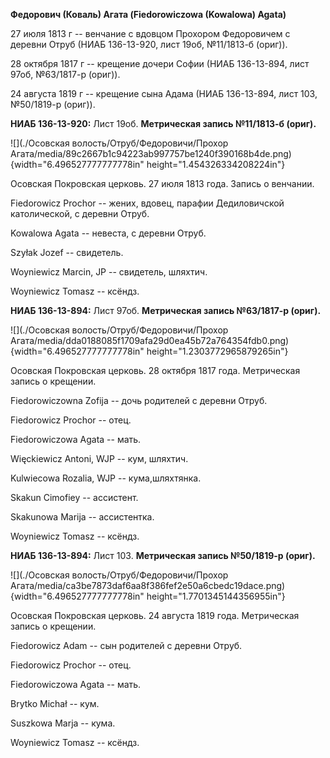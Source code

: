 **Федорович (Коваль) Агата (Fiedorowiczowa (Kowalowa) Agata)**

27 июля 1813 г -- венчание с вдовцом Прохором Федоровичем с деревни
Отруб (НИАБ 136-13-920, лист 19об, №11/1813-б (ориг)).

28 октября 1817 г -- крещение дочери Софии (НИАБ 136-13-894, лист 97об,
№63/1817-р (ориг)).

24 августа 1819 г -- крещение сына Адама (НИАБ 136-13-894, лист 103,
№50/1819-р (ориг)).

**НИАБ 136-13-920:** Лист 19об. **Метрическая запись №11/1813-б
(ориг).**

![](./Осовская волость/Отруб/Федоровичи/Прохор Агата/media/89c2667b1c94223ab997757be1240f390168b4de.png){width="6.496527777777778in"
height="1.454326334208224in"}

Осовская Покровская церковь. 27 июля 1813 года. Запись о венчании.

Fiedorowicz Prochor -- жених, вдовец, парафии Дедиловичской
католической, с деревни Отруб.

Kowalowa Agata -- невеста, с деревни Отруб.

Szyłak Jozef -- свидетель.

Woyniewicz Marcin, JP -- свидетель, шляхтич.

Woyniewicz Tomasz -- ксёндз.

**НИАБ 136-13-894:** Лист 97об. **Метрическая запись №63/1817-р
(ориг).**

![](./Осовская волость/Отруб/Федоровичи/Прохор Агата/media/dda0188085f1709afa29d0ea45b72a764354fdb0.png){width="6.496527777777778in"
height="1.2303772965879265in"}

Осовская Покровская церковь. 28 октября 1817 года. Метрическая запись о
крещении.

Fiedorowiczowna Zofija -- дочь родителей с деревни Отруб.

Fiedorowicz Prochor -- отец.

Fiedorowiczowa Agata -- мать.

Więckiewicz Antoni, WJP -- кум, шляхтич.

Kulwiecowa Rozalia, WJP -- кума,шляхтянка.

Skakun Cimofiey -- ассистент.

Skakunowa Marija -- ассистентка.

Woyniewicz Tomasz -- ксёндз.

**НИАБ 136-13-894:** Лист 103. **Метрическая запись №50/1819-р (ориг).**

![](./Осовская волость/Отруб/Федоровичи/Прохор Агата/media/ca3be7873daf6aa8f386fef2e50a6cbedc19dace.png){width="6.496527777777778in"
height="1.7701345144356955in"}

Осовская Покровская церковь. 24 августа 1819 года. Метрическая запись о
крещении.

Fiedorowicz Adam -- сын родителей с деревни Отруб.

Fiedorowicz Prochor -- отец.

Fiedorowiczowa Agata -- мать.

Brytko Michał -- кум.

Suszkowa Marja -- кума.

Woyniewicz Tomasz -- ксёндз.
